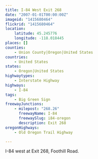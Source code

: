 ```yaml
---
title: I-84 West Exit 268
date: "2007-01-01T00:00:00Z"
imageid: "1415680464"
flickrid: "1415680464"
location:
    latitude: 45.245776
    longitude: -118.018445
places: []
counties:
    - Union County|Oregon|United States
countries:
    - United States
states:
    - Oregon|United States
highwaytypes:
    - Interstate Highway
highways:
    - I-84
tags:
    - Big Green Sign
freewayJunctions:
    - milepost: "268.26"
      freewayName: I-84
      freewaySlug: i84-oregon
      description: Exit 268
oregonHighways:
    - Old Oregon Trail Highway

---
```

I-84 west at Exit 268, Foothill Road.